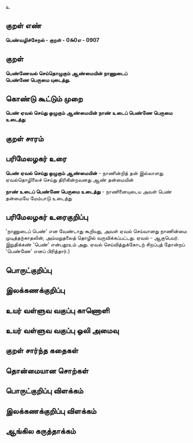 உ

## குறள் எண் 

**பெண்வழிச்சேறல் - குறள் - 0௯0எ - 0907**

## குறள் 

**பெண்ணேவல் செய்தொழுகும் ஆண்மையின் நாணுடைப்  
பெண்ணே பெருமை யுடைத்து.**

## கொண்டு கூட்டும் முறை

**பெண் ஏவல் செய்து ஒழுகும் ஆண்மையின் நாண் உடைப் பெண்ணே பெருமை உடைத்து**

## குறள் சாரம் 


## பரிமேலழகர் உரை

**பெண் ஏவல் செய்து ஒழுகும் ஆண்மையின்** - நாணின்றித் தன் இல்லாளது ஏவல்தொழிலைச் செய்து திரிகின்றவனது ஆண் தன்மையின் 

**நாண் உடைப் பெண்ணே பெருமை உடைத்து** - நாணினையுடைய அவள் பெண் தன்மையே மேம்பாடு உடைத்து

## பரிமேலழகர் உரைகுறிப்பு   

'நாணுடைப் பெண்' என வேண்டாது கூறியது, அவள் ஏவல் செய்வானது நாணின்மை முடித்தற்காதலின், அம்மறுதலைத் தொழில் வருவிக்கப்பட்டது. ஏவல் - ஆகுபெயர். இறுதிக்கண் 'பெண்' என்பதூஉம் அது. ஏவல் செய்வித்துக்கோடற் சிறப்புத் தோன்றப் 'பெண்ணே' எனப் பிரித்தார்.)

## பொருட்குறிப்பு 


## இலக்கணக்குறிப்பு  


## உயர் வள்ளுவ வகுப்பு காணொளி


## உயர் வள்ளுவ வகுப்பு ஒலி அமைவு 

 
## குறள் சார்ந்த கதைகள் 


## தொன்மையான சொற்கள்


## பொருட்குறிப்பு விளக்கம்


## இலக்கணக்குறிப்பு விளக்கம்


## ஆங்கில கருத்தாக்கம் 


